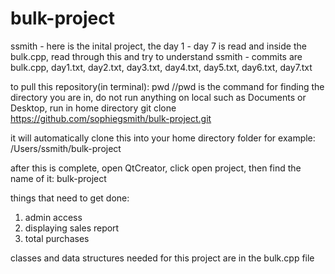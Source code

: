 # bulk-project

ssmith - here is the inital project, the day 1 - day 7 is read and inside the bulk.cpp, read through this and try to understand
ssmith - commits are bulk.cpp, day1.txt, day2.txt, day3.txt, day4.txt, day5.txt, day6.txt, day7.txt

to pull this repository(in terminal):
pwd
//pwd is the command for finding the directory you are in, do not run anything on local such as Documents or Desktop, run in home directory
git clone https://github.com/sophiegsmith/bulk-project.git

it will automatically clone this into your home directory folder for example:
/Users/ssmith/bulk-project

after this is complete, open QtCreator, click open project, then find the name of it: bulk-project

things that need to get done: 
1. admin access
2. displaying sales report 
3. total purchases

classes and data structures needed for this project are in the bulk.cpp file







